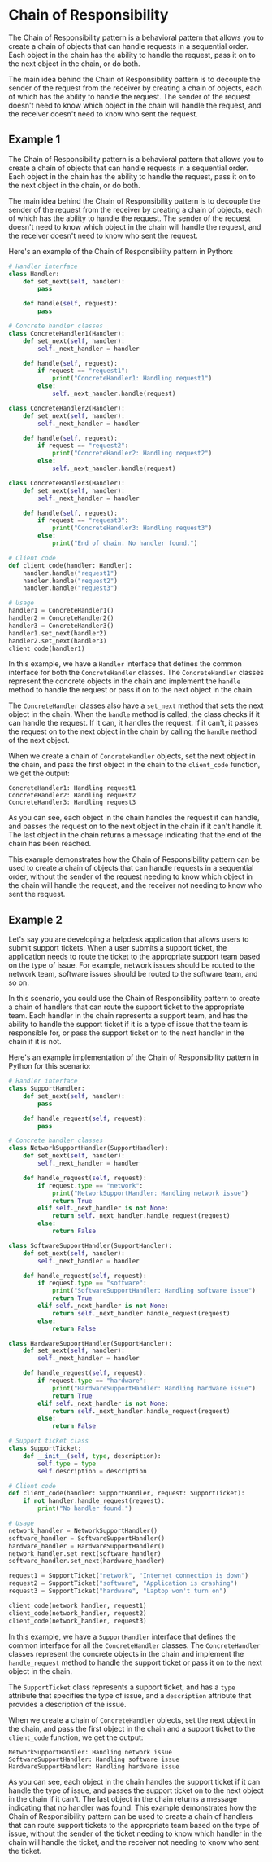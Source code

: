 # Chain of Responsibility

The Chain of Responsibility pattern is a behavioral pattern that allows you to create a chain of objects that can handle requests in a sequential order. Each object in the chain has the ability to handle the request, pass it on to the next object in the chain, or do both.

The main idea behind the Chain of Responsibility pattern is to decouple the sender of the request from the receiver by creating a chain of objects, each of which has the ability to handle the request. The sender of the request doesn't need to know which object in the chain will handle the request, and the receiver doesn't need to know who sent the request.

## Example 1

The Chain of Responsibility pattern is a behavioral pattern that allows you to create a chain of objects that can handle requests in a sequential order. Each object in the chain has the ability to handle the request, pass it on to the next object in the chain, or do both.

The main idea behind the Chain of Responsibility pattern is to decouple the sender of the request from the receiver by creating a chain of objects, each of which has the ability to handle the request. The sender of the request doesn't need to know which object in the chain will handle the request, and the receiver doesn't need to know who sent the request.

Here's an example of the Chain of Responsibility pattern in Python:

```python
# Handler interface
class Handler:
    def set_next(self, handler):
        pass

    def handle(self, request):
        pass

# Concrete handler classes
class ConcreteHandler1(Handler):
    def set_next(self, handler):
        self._next_handler = handler

    def handle(self, request):
        if request == "request1":
            print("ConcreteHandler1: Handling request1")
        else:
            self._next_handler.handle(request)

class ConcreteHandler2(Handler):
    def set_next(self, handler):
        self._next_handler = handler

    def handle(self, request):
        if request == "request2":
            print("ConcreteHandler2: Handling request2")
        else:
            self._next_handler.handle(request)

class ConcreteHandler3(Handler):
    def set_next(self, handler):
        self._next_handler = handler

    def handle(self, request):
        if request == "request3":
            print("ConcreteHandler3: Handling request3")
        else:
            print("End of chain. No handler found.")

# Client code
def client_code(handler: Handler):
    handler.handle("request1")
    handler.handle("request2")
    handler.handle("request3")

# Usage
handler1 = ConcreteHandler1()
handler2 = ConcreteHandler2()
handler3 = ConcreteHandler3()
handler1.set_next(handler2)
handler2.set_next(handler3)
client_code(handler1)
```

In this example, we have a `Handler` interface that defines the common interface for both the `ConcreteHandler` classes. The `ConcreteHandler` classes represent the concrete objects in the chain and implement the `handle` method to handle the request or pass it on to the next object in the chain.

The `ConcreteHandler` classes also have a `set_next` method that sets the next object in the chain. When the `handle` method is called, the class checks if it can handle the request. If it can, it handles the request. If it can't, it passes the request on to the next object in the chain by calling the `handle` method of the next object.

When we create a chain of `ConcreteHandler` objects, set the next object in the chain, and pass the first object in the chain to the `client_code` function, we get the output:

```
ConcreteHandler1: Handling request1
ConcreteHandler2: Handling request2
ConcreteHandler3: Handling request3
```

As you can see, each object in the chain handles the request it can handle, and passes the request on to the next object in the chain if it can't handle it. The last object in the chain returns a message indicating that the end of the chain has been reached.

This example demonstrates how the Chain of Responsibility pattern can be used to create a chain of objects that can handle requests in a sequential order, without the sender of the request needing to know which object in the chain will handle the request, and the receiver not needing to know who sent the request.

## Example 2

Let's say you are developing a helpdesk application that allows users to submit support tickets. When a user submits a support ticket, the application needs to route the ticket to the appropriate support team based on the type of issue. For example, network issues should be routed to the network team, software issues should be routed to the software team, and so on.

In this scenario, you could use the Chain of Responsibility pattern to create a chain of handlers that can route the support ticket to the appropriate team. Each handler in the chain represents a support team, and has the ability to handle the support ticket if it is a type of issue that the team is responsible for, or pass the support ticket on to the next handler in the chain if it is not.

Here's an example implementation of the Chain of Responsibility pattern in Python for this scenario:

```python
# Handler interface
class SupportHandler:
    def set_next(self, handler):
        pass

    def handle_request(self, request):
        pass

# Concrete handler classes
class NetworkSupportHandler(SupportHandler):
    def set_next(self, handler):
        self._next_handler = handler

    def handle_request(self, request):
        if request.type == "network":
            print("NetworkSupportHandler: Handling network issue")
            return True
        elif self._next_handler is not None:
            return self._next_handler.handle_request(request)
        else:
            return False

class SoftwareSupportHandler(SupportHandler):
    def set_next(self, handler):
        self._next_handler = handler

    def handle_request(self, request):
        if request.type == "software":
            print("SoftwareSupportHandler: Handling software issue")
            return True
        elif self._next_handler is not None:
            return self._next_handler.handle_request(request)
        else:
            return False

class HardwareSupportHandler(SupportHandler):
    def set_next(self, handler):
        self._next_handler = handler

    def handle_request(self, request):
        if request.type == "hardware":
            print("HardwareSupportHandler: Handling hardware issue")
            return True
        elif self._next_handler is not None:
            return self._next_handler.handle_request(request)
        else:
            return False

# Support ticket class
class SupportTicket:
    def __init__(self, type, description):
        self.type = type
        self.description = description

# Client code
def client_code(handler: SupportHandler, request: SupportTicket):
    if not handler.handle_request(request):
        print("No handler found.")

# Usage
network_handler = NetworkSupportHandler()
software_handler = SoftwareSupportHandler()
hardware_handler = HardwareSupportHandler()
network_handler.set_next(software_handler)
software_handler.set_next(hardware_handler)

request1 = SupportTicket("network", "Internet connection is down")
request2 = SupportTicket("software", "Application is crashing")
request3 = SupportTicket("hardware", "Laptop won't turn on")

client_code(network_handler, request1)
client_code(network_handler, request2)
client_code(network_handler, request3)
```

In this example, we have a `SupportHandler` interface that defines the common interface for all the `ConcreteHandler` classes. The `ConcreteHandler` classes represent the concrete objects in the chain and implement the `handle_request` method to handle the support ticket or pass it on to the next object in the chain.

The `SupportTicket` class represents a support ticket, and has a `type` attribute that specifies the type of issue, and a `description` attribute that provides a description of the issue.

When we create a chain of `ConcreteHandler` objects, set the next object in the chain, and pass the first object in the chain and a support ticket to the `client_code` function, we get the output:

```
NetworkSupportHandler: Handling network issue
SoftwareSupportHandler: Handling software issue
HardwareSupportHandler: Handling hardware issue
```

As you can see, each object in the chain handles the support ticket if it can handle the type of issue, and passes the support ticket on to the next object in the chain if it can't. The last object in the chain returns a message indicating that no handler was found. This example demonstrates how the Chain of Responsibility pattern can be used to create a chain of handlers that can route support tickets to the appropriate team based on the type of issue, without the sender of the ticket needing to know which handler in the chain will handle the ticket, and the receiver not needing to know who sent the ticket.
